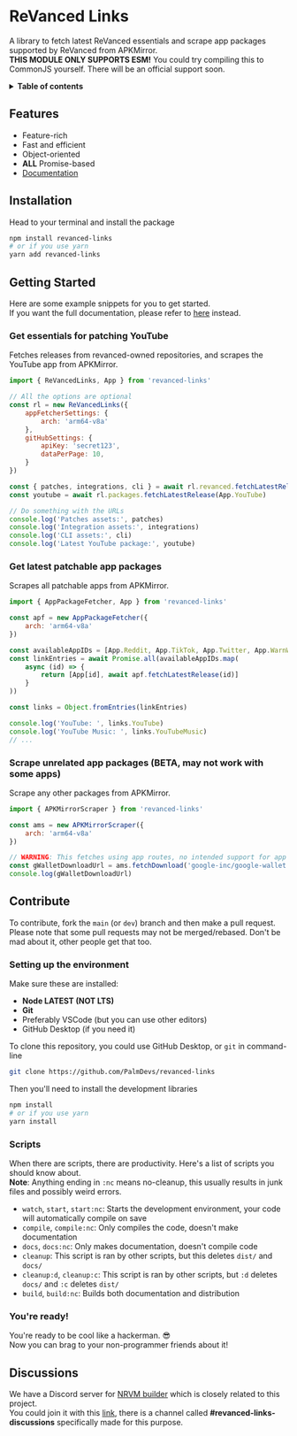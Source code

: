 # ReVanced Links
A library to fetch latest ReVanced essentials and scrape app packages supported by ReVanced from APKMirror.  
**THIS MODULE ONLY SUPPORTS ESM!** You could try compiling this to CommonJS yourself. There will be an official support soon.

<details><summary><strong>Table of contents</strong></summary>

- [ReVanced Links](#revanced-links)
  - [Features](#features)
  - [Installation](#installation)
  - [Getting Started](#getting-started)
    - [Get essentials for patching YouTube](#get-essentials-for-patching-youtube)
    - [Get latest patchable app packages](#get-latest-patchable-app-packages)
    - [Scrape unrelated app packages (BETA, may not work with some apps)](#scrape-unrelated-app-packages-beta-may-not-work-with-some-apps)
  - [Contribute](#contribute)
    - [Setting up the environment](#setting-up-the-environment)
    - [Scripts](#scripts)
    - [You're ready!](#youre-ready)
  - [Discussions](#discussions)

</details>

## Features
 - Feature-rich
 - Fast and efficient
 - Object-oriented
 - **ALL** Promise-based
 - [Documentation](https://palmdevs.github.io/revanced-links)

## Installation
Head to your terminal and install the package
```sh
npm install revanced-links
# or if you use yarn
yarn add revanced-links
```

## Getting Started
Here are some example snippets for you to get started.  
If you want the full documentation, please refer to [here](https://palmdevs.github.io/revanced-links/) instead.

### Get essentials for patching YouTube
Fetches releases from revanced-owned repositories, and scrapes the YouTube app from APKMirror.
```js
import { ReVancedLinks, App } from 'revanced-links'

// All the options are optional
const rl = new ReVancedLinks({
    appFetcherSettings: {
        arch: 'arm64-v8a'
    },
    gitHubSettings: {
        apiKey: 'secret123',
        dataPerPage: 10,
    }
})

const { patches, integrations, cli } = await rl.revanced.fetchLatestReleases()
const youtube = await rl.packages.fetchLatestRelease(App.YouTube)

// Do something with the URLs
console.log('Patches assets:', patches)
console.log('Integration assets:', integrations)
console.log('CLI assets:', cli)
console.log('Latest YouTube package:', youtube)
```

### Get latest patchable app packages
Scrapes all patchable apps from APKMirror.
```js
import { AppPackageFetcher, App } from 'revanced-links'

const apf = new AppPackageFetcher({
    arch: 'arm64-v8a'
})

const availableAppIDs = [App.Reddit, App.TikTok, App.Twitter, App.WarnWetter, App.YouTube, App.YouTubeMusic]
const linkEntries = await Promise.all(availableAppIDs.map(
    async (id) => {
        return [App[id], await apf.fetchLatestRelease(id)]
    }
))

const links = Object.fromEntries(linkEntries)

console.log('YouTube: ', links.YouTube)
console.log('YouTube Music: ', links.YouTubeMusic)
// ...
```

### Scrape unrelated app packages (BETA, may not work with some apps)
Scrape any other packages from APKMirror.
```js
import { APKMirrorScraper } from 'revanced-links'

const ams = new APKMirrorScraper({
    arch: 'arm64-v8a'
})

// WARNING: This fetches using app routes, no intended support for app categories yet
const gWalletDownloadUrl = ams.fetchDownload('google-inc/google-wallet', '2.153.469766798')
console.log(gWalletDownloadUrl)
```

## Contribute
To contribute, fork the `main` (or `dev`) branch and then make a pull request.  
Please note that some pull requests may not be merged/rebased. Don't be mad about it, other people get that too.

### Setting up the environment
Make sure these are installed:
 - **Node LATEST (NOT LTS)**
 - **Git**
 - Preferably VSCode (but you can use other editors)
 - GitHub Desktop (if you need it)

To clone this repository, you could use GitHub Desktop, or `git` in command-line
```sh
git clone https://github.com/PalmDevs/revanced-links
```
Then you'll need to install the development libraries
```sh
npm install
# or if you use yarn
yarn install
```

### Scripts
When there are scripts, there are productivity. Here's a list of scripts you should know about.  
**Note**: Anything ending in `:nc` means no-cleanup, this usually results in junk files and possibly weird errors.
  - `watch`, `start`, `start:nc`: Starts the development environment, your code will automatically compile on save
  - `compile`, `compile:nc`: Only compiles the code, doesn't make documentation
  - `docs`, `docs:nc`: Only makes documentation, doesn't compile code
  - `cleanup`: This script is ran by other scripts, but this deletes `dist/` and `docs/`
  - `cleanup:d`, `cleanup:c`: This script is ran by other scripts, but `:d` deletes `docs/` and `:c` deletes `dist/`
  - `build`, `build:nc`: Builds both documentation and distribution

### You're ready!
You're ready to be cool like a hackerman. 😎  
Now you can brag to your non-programmer friends about it!

## Discussions
We have a Discord server for [NRVM builder](https://github.com/PalmDevs/nrvm) which is closely related to this project.  
You could join it with this [link](https://discord.gg/mHq2bTfeSa), there is a channel called **#revanced-links-discussions** specifically made for this purpose.
